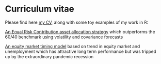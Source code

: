# Curriculum vitae

Please find here [my CV](https://github.com/dlgoebel/cv/blob/main/20220421_David_Goebel_CV.pdf), along with some toy examples of my work in R:

[An Equal Risk Contribution asset allocation strategy](https://github.com/dlgoebel/cv/blob/main/ERCPortfolio.md) which outperforms the 60/40 benchmark using volatility and covariance forecasts

[An equity market timing model](https://github.com/dlgoebel/cv/blob/main/UnemploymentTrendEquityTiming.md) based on trend in equity market and unemployment which has attractive long term performance but was tripped up by the extraordinary pandemic recession
